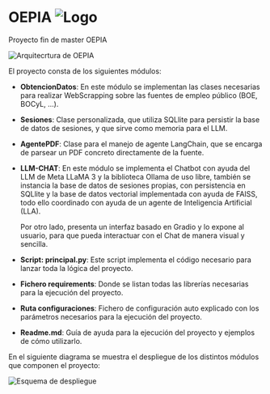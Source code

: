# OEPIA ![Logo](https://diegosanfuen.github.io/staticsTFM/logo/logo.png)
Proyecto fin de master OEPIA

![Arquitecrtura de OEPIA](https://diegosanfuen.github.io/staticsTFM/sources/Arquitectura2.png)

El proyecto consta de los siguientes módulos:

- **ObtencionDatos**:
  En este módulo se implementan las clases necesarias para realizar WebScrapping sobre las fuentes de empleo público (BOE, BOCyL, ...).

- **Sesiones**:
  Clase personalizada, que utiliza SQLlite para persistir la base de datos de sesiones, y que sirve como memoria para el LLM.

- **AgentePDF**:
  Clase para el manejo de agente LangChain, que se encarga de parsear un PDF concreto directamente de la fuente.

- **LLM-CHAT**:
  En este módulo se implementa el Chatbot con ayuda del LLM de Meta LLaMA 3 y la biblioteca Ollama de uso libre, también se instancia la base de datos de sesiones propias, con persistencia en SQLlite y la base de datos vectorial implementada con ayuda de FAISS, todo ello coordinado con ayuda de un agente de Inteligencia Artificial (LLA).
  
  Por otro lado, presenta un interfaz basado en Gradio y lo expone al usuario, para que pueda interactuar con el Chat de manera visual y sencilla.

- **Script: principal.py**:
  Este script implementa el código necesario para lanzar toda la lógica del proyecto.

- **Fichero requirements**:
  Donde se listan todas las librerías necesarias para la ejecución del proyecto.

- **Ruta configuraciones**:
  Fichero de configuración auto explicado con los parámetros necesarios para la ejecución del proyecto.

- **Readme.md**:
  Guía de ayuda para la ejecución del proyecto y ejemplos de cómo utilizarlo.

En el siguiente diagrama se muestra el despliegue de los distintos módulos que componen el proyecto:

![Esquema de despliegue](https://diegosanfuen.github.io/staticsTFM/sources/Despliegue%20Proyecto%20OEPIA.png)